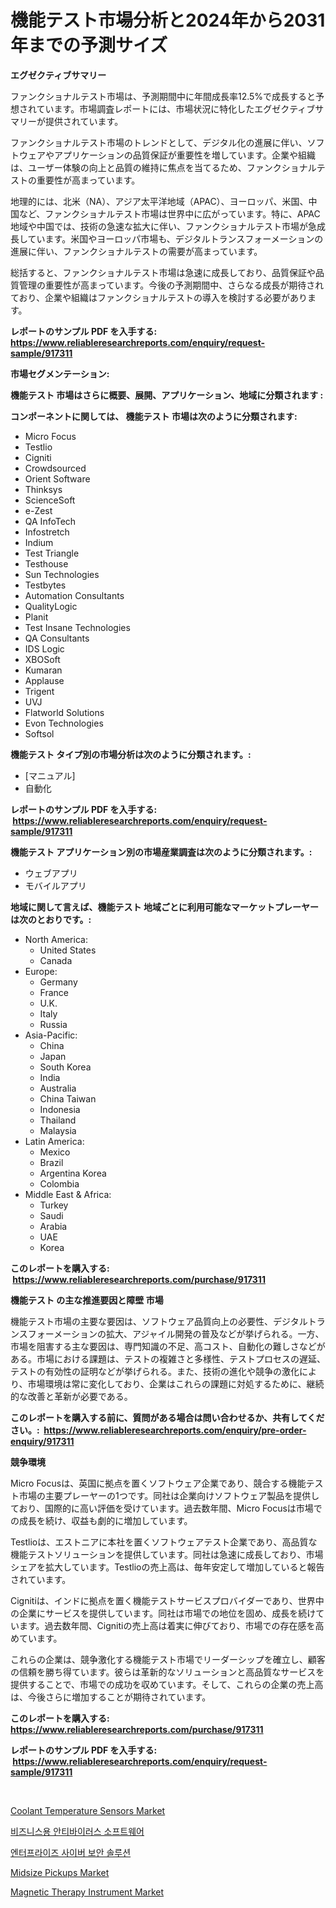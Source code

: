 <p><h1>機能テスト市場分析と2024年から2031年までの予測サイズ</h1></p><p><strong>エグゼクティブサマリー</strong></p>
<p><p>ファンクショナルテスト市場は、予測期間中に年間成長率12.5%で成長すると予想されています。市場調査レポートには、市場状況に特化したエグゼクティブサマリーが提供されています。</p><p>ファンクショナルテスト市場のトレンドとして、デジタル化の進展に伴い、ソフトウェアやアプリケーションの品質保証が重要性を増しています。企業や組織は、ユーザー体験の向上と品質の維持に焦点を当てるため、ファンクショナルテストの重要性が高まっています。</p><p>地理的には、北米（NA）、アジア太平洋地域（APAC）、ヨーロッパ、米国、中国など、ファンクショナルテスト市場は世界中に広がっています。特に、APAC地域や中国では、技術の急速な拡大に伴い、ファンクショナルテスト市場が急成長しています。米国やヨーロッパ市場も、デジタルトランスフォーメーションの進展に伴い、ファンクショナルテストの需要が高まっています。</p><p>総括すると、ファンクショナルテスト市場は急速に成長しており、品質保証や品質管理の重要性が高まっています。今後の予測期間中、さらなる成長が期待されており、企業や組織はファンクショナルテストの導入を検討する必要があります。</p></p>
<p><strong>レポートのサンプル PDF を入手する: <a href="https://www.reliableresearchreports.com/enquiry/request-sample/917311">https://www.reliableresearchreports.com/enquiry/request-sample/917311</a></strong></p>
<p><strong>市場セグメンテーション:</strong></p>
<p><strong> 機能テスト 市場はさらに概要、展開、アプリケーション、地域に分類されます :</strong></p>
<p><strong>コンポーネントに関しては、 機能テスト 市場は次のように分類されます: &nbsp;</strong></p>
<p><ul><li>Micro Focus</li><li>Testlio</li><li>Cigniti</li><li>Crowdsourced</li><li>Orient Software</li><li>Thinksys</li><li>ScienceSoft</li><li>e-Zest</li><li>QA InfoTech</li><li>Infostretch</li><li>Indium</li><li>Test Triangle</li><li>Testhouse</li><li>Sun Technologies</li><li>Testbytes</li><li>Automation Consultants</li><li>QualityLogic</li><li>Planit</li><li>Test Insane Technologies</li><li>QA Consultants</li><li>IDS Logic</li><li>XBOSoft</li><li>Kumaran</li><li>Applause</li><li>Trigent</li><li>UVJ</li><li>Flatworld Solutions</li><li>Evon Technologies</li><li>Softsol</li></ul></p>
<p><strong> 機能テスト タイプ別の市場分析は次のように分類されます。:</strong></p>
<p><ul><li>[マニュアル]</li><li>自動化</li></ul></p>
<p><strong>レポートのサンプル PDF を入手する: &nbsp;<a href="https://www.reliableresearchreports.com/enquiry/request-sample/917311">https://www.reliableresearchreports.com/enquiry/request-sample/917311</a></strong></p>
<p><strong> 機能テスト アプリケーション別の市場産業調査は次のように分類されます。:</strong></p>
<p><ul><li>ウェブアプリ</li><li>モバイルアプリ</li></ul></p>
<p><strong>地域に関して言えば、機能テスト 地域ごとに利用可能なマーケットプレーヤーは次のとおりです。:</strong></p>
<p><ul>
    <li>
        North America:
        <ul>
            <li>United States</li>
            <li>Canada</li>
        </ul>
    </li>
    <li>
        Europe:
        <ul>
            <li>Germany</li>
            <li>France</li>
            <li>U.K.</li>
            <li>Italy</li>
            <li>Russia</li>
        </ul>
    </li>
    <li>
        Asia-Pacific:
        <ul>
            <li>China</li>
            <li>Japan</li>
            <li>South Korea</li>
            <li>India</li>
            <li>Australia</li>
            <li>China Taiwan</li>
            <li>Indonesia</li>
            <li>Thailand</li>
            <li>Malaysia</li>
        </ul>
    </li>
    <li>
        Latin America:
        <ul>
            <li>Mexico</li>
            <li>Brazil</li>
            <li>Argentina Korea</li>
            <li>Colombia</li>
        </ul>
    </li>
    <li>
        Middle East & Africa:
        <ul>
            <li>Turkey</li>
            <li>Saudi</li>
            <li>Arabia</li>
            <li>UAE</li>
            <li>Korea</li>
        </ul>
    </li>
    </ul></p>
<p><strong>このレポートを購入する: &nbsp;<a href="https://www.reliableresearchreports.com/purchase/917311">https://www.reliableresearchreports.com/purchase/917311</a></strong></p>
<p><strong>機能テスト の主な推進要因と障壁 市場</strong></p>
<p><p>機能テスト市場の主要な要因は、ソフトウェア品質向上の必要性、デジタルトランスフォーメーションの拡大、アジャイル開発の普及などが挙げられる。一方、市場を阻害する主な要因は、専門知識の不足、高コスト、自動化の難しさなどがある。市場における課題は、テストの複雑さと多様性、テストプロセスの遅延、テストの有効性の証明などが挙げられる。また、技術の進化や競争の激化により、市場環境は常に変化しており、企業はこれらの課題に対処するために、継続的な改善と革新が必要である。</p></p>
<p><strong>このレポートを購入する前に、質問がある場合は問い合わせるか、共有してください。:&nbsp; <a href="https://www.reliableresearchreports.com/enquiry/pre-order-enquiry/917311">https://www.reliableresearchreports.com/enquiry/pre-order-enquiry/917311</a></strong></p>
<p><strong>競争環境</strong></p>
<p><p>Micro Focusは、英国に拠点を置くソフトウェア企業であり、競合する機能テスト市場の主要プレーヤーの1つです。同社は企業向けソフトウェア製品を提供しており、国際的に高い評価を受けています。過去数年間、Micro Focusは市場での成長を続け、収益も劇的に増加しています。</p><p>Testlioは、エストニアに本社を置くソフトウェアテスト企業であり、高品質な機能テストソリューションを提供しています。同社は急速に成長しており、市場シェアを拡大しています。Testlioの売上高は、毎年安定して増加していると報告されています。</p><p>Cignitiは、インドに拠点を置く機能テストサービスプロバイダーであり、世界中の企業にサービスを提供しています。同社は市場での地位を固め、成長を続けています。過去数年間、Cignitiの売上高は着実に伸びており、市場での存在感を高めています。</p><p>これらの企業は、競争激化する機能テスト市場でリーダーシップを確立し、顧客の信頼を勝ち得ています。彼らは革新的なソリューションと高品質なサービスを提供することで、市場での成功を収めています。そして、これらの企業の売上高は、今後さらに増加することが期待されています。</p></p>
<p><strong>このレポートを購入する: &nbsp; <a href="https://www.reliableresearchreports.com/purchase/917311">https://www.reliableresearchreports.com/purchase/917311</a></strong></p>
<p><strong>レポートのサンプル PDF を入手する: &nbsp;<a href="https://www.reliableresearchreports.com/enquiry/request-sample/917311">https://www.reliableresearchreports.com/enquiry/request-sample/917311</a></strong><strong></strong></p>
<p>&nbsp;</p>
<p><p><a href="https://github.com/wusalecollins540tpqoz/Market-Research-Report-List-1/blob/main/coolant-temperature-sensors-market.md">Coolant Temperature Sensors Market</a></p><p><a href="https://github.com/crfsywufhm81415/Market-Research-Report-List-1/blob/main/7845492183334.md">비즈니스용 안티바이러스 소프트웨어</a></p><p><a href="https://github.com/vs10l4sfg5c/Market-Research-Report-List-1/blob/main/2696457183335.md">엔터프라이즈 사이버 보안 솔루션</a></p><p><a href="https://github.com/pjcfca/Market-Research-Report-List-1/blob/main/midsize-pickups-market.md">Midsize Pickups Market</a></p><p><a href="https://issuu.com/reportprime-2/docs/magnetic-therapy-instrument-market-size-2030.pptx">Magnetic Therapy Instrument Market</a></p></p>
